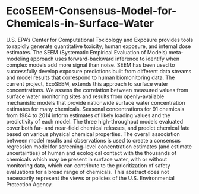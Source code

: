 # EcoSEEM-Consensus-Model-for-Chemicals-in-Surface-Water

U.S. EPA’s Center for Computational Toxicology and Exposure provides tools to rapidly generate quantitative toxicity, human exposure, and internal dose estimates. The SEEM (Systematic Empirical Evaluation of Models) meta-modeling approach uses forward-backward inference to identify when complex models add more signal than noise. SEEM has been used to successfully develop exposure predictions built from different data streams and model results that correspond to human biomonitoring data. The current project, EcoSEEM, extends this approach to surface water concentrations. We assess the correlation between measured values from surface water monitoring sites and results from openly-available mechanistic models that provide nationwide surface water concentration estimates for many chemicals. Seasonal concentrations for 91 chemicals from 1984 to 2014 inform estimates of likely loading values and the predictivity of each model. The three high-throughput models evaluated cover both far- and near-field chemical releases, and predict chemical fate based on various physical chemical properties. The overall association between model results and observations is used to create a consensus regression model for screening-level concentration estimates (and estimate uncertainties) of human and ecological contact with the thousands of chemicals which may be present in surface water, with or without monitoring data, which can contribute to the prioritization of safety evaluations for a broad range of chemicals. This abstract does not necessarily represent the views or policies of the U.S. Environmental Protection Agency. 
